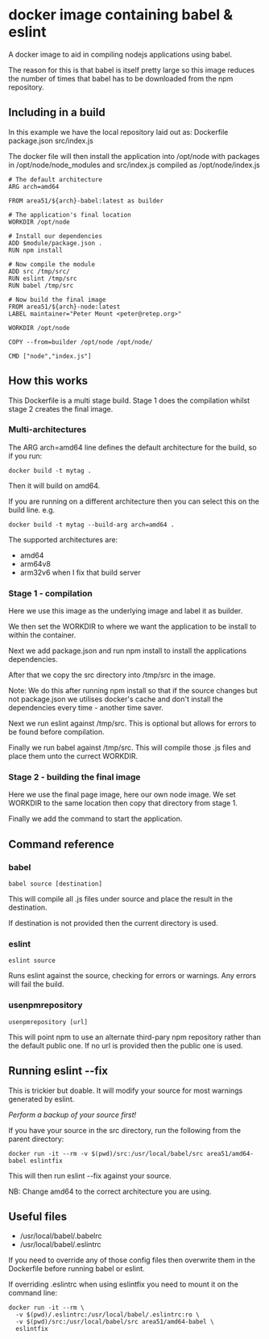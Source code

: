 # docker image containing babel & eslint

A docker image to aid in compiling nodejs applications using babel.

The reason for this is that babel is itself pretty large so this image reduces the number of times that babel has to be downloaded from the npm repository.

## Including in a build

In this example we have the local repository laid out as:
    Dockerfile
    package.json
    src/index.js

The docker file will then install the application into /opt/node with packages in /opt/node/node_modules and src/index.js compiled as /opt/node/index.js

    # The default architecture
    ARG arch=amd64

    FROM area51/${arch}-babel:latest as builder

    # The application's final location
    WORKDIR /opt/node

    # Install our dependencies
    ADD $module/package.json .
    RUN npm install

    # Now compile the module
    ADD src /tmp/src/
    RUN eslint /tmp/src
    RUN babel /tmp/src

    # Now build the final image
    FROM area51/${arch}-node:latest
    LABEL maintainer="Peter Mount <peter@retep.org>"

    WORKDIR /opt/node

    COPY --from=builder /opt/node /opt/node/

    CMD ["node","index.js"]

## How this works

This Dockerfile is a multi stage build. Stage 1 does the compilation whilst stage 2 creates the final image.

### Multi-architectures

The ARG arch=amd64 line defines the default architecture for the build, so if you run:

    docker build -t mytag .

Then it will build on amd64.

If you are running on a different architecture then you can select this on the build line. e.g.

    docker build -t mytag --build-arg arch=amd64 .

The supported architectures are:
* amd64
* arm64v8
* arm32v6 when I fix that build server

### Stage 1 - compilation

Here we use this image as the underlying image and label it as builder.

We then set the WORKDIR to where we want the application to be install to within the container.

Next we add package.json and run npm install to install the applications dependencies.

After that we copy the src directory into /tmp/src in the image.

Note: We do this after running npm install so that if the source changes but not package.json we utilises docker's cache and don't install the dependencies every time - another time saver.

Next we run eslint against /tmp/src. This is optional but allows for errors to be found before compilation.

Finally we run babel against /tmp/src. This will compile those .js files and place them unto the currect WORKDIR.

### Stage 2 - building the final image

Here we use the final page image, here our own node image. We set WORKDIR to the same location then copy that directory from stage 1.

Finally we add the command to start the application.

## Command reference

### babel

    babel source [destination]

This will compile all .js files under source and place the result in the destination.

If destination is not provided then the current directory is used.

### eslint

    eslint source

Runs eslint against the source, checking for errors or warnings. Any errors will fail the build.

### usenpmrepository

    usenpmrepository [url]

This will point npm to use an alternate third-pary npm repository rather than the default public one. If no url is provided then the public one is used.

## Running eslint --fix

This is trickier but doable. It will modify your source for most warnings generated by eslint.

*Perform a backup of your source first!*

If you have your source in the src directory, run the following from the parent directory:

    docker run -it --rm -v $(pwd)/src:/usr/local/babel/src area51/amd64-babel eslintfix

This will then run eslint --fix against your source.

NB: Change amd64 to the correct architecture you are using.

## Useful files

* /usr/local/babel/.babelrc
* /usr/local/babel/.eslintrc

If you need to override any of those config files then overwrite them in the Dockerfile before running babel or eslint.

If overriding .eslintrc when using eslintfix you need to mount it on the command line:

    docker run -it --rm \
      -v $(pwd)/.eslintrc:/usr/local/babel/.eslintrc:ro \
      -v $(pwd)/src:/usr/local/babel/src area51/amd64-babel \
      eslintfix
